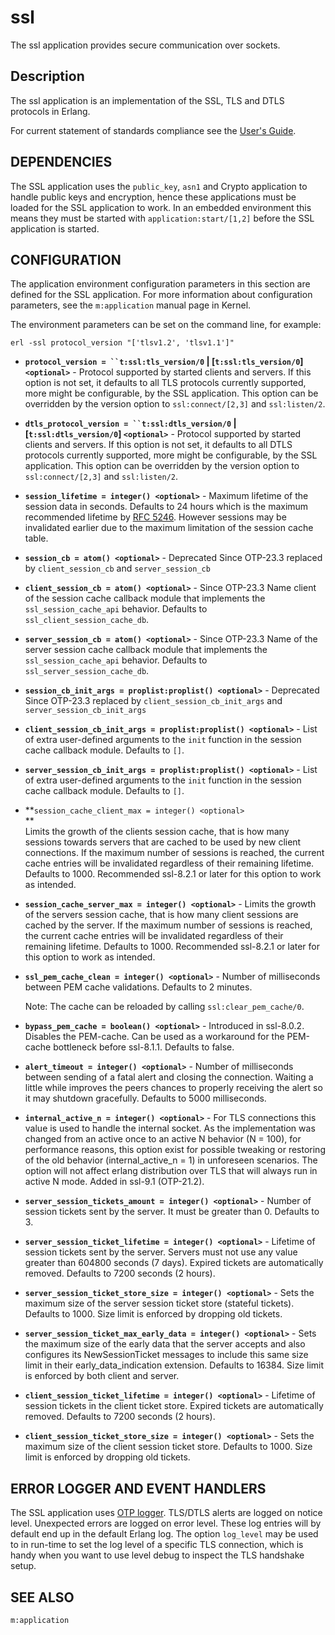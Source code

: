 <!--
%CopyrightBegin%

Copyright Ericsson AB 2023-2024. All Rights Reserved.

Licensed under the Apache License, Version 2.0 (the "License");
you may not use this file except in compliance with the License.
You may obtain a copy of the License at

    http://www.apache.org/licenses/LICENSE-2.0

Unless required by applicable law or agreed to in writing, software
distributed under the License is distributed on an "AS IS" BASIS,
WITHOUT WARRANTIES OR CONDITIONS OF ANY KIND, either express or implied.
See the License for the specific language governing permissions and
limitations under the License.

%CopyrightEnd%
-->
# ssl

The ssl application provides secure communication over sockets.

## Description

The ssl application is an implementation of the SSL, TLS and DTLS protocols in
Erlang.

For current statement of standards compliance see the
[User's Guide](standards_compliance.md).

## DEPENDENCIES

The SSL application uses the `public_key`, `asn1` and Crypto application to
handle public keys and encryption, hence these applications must be loaded for
the SSL application to work. In an embedded environment this means they must be
started with `application:start/[1,2]` before the SSL application is started.

## CONFIGURATION

The application environment configuration parameters in this section are defined
for the SSL application. For more information about configuration parameters,
see the `m:application` manual page in Kernel.

The environment parameters can be set on the command line, for example:

`erl -ssl protocol_version "['tlsv1.2', 'tlsv1.1']"`

- **`protocol_version = ``t:ssl:tls_version/0` | [`t:ssl:tls_version/0`]
  `<optional>`** - Protocol supported by started clients and servers. If this
  option is not set, it defaults to all TLS protocols currently supported, more
  might be configurable, by the SSL application. This option can be overridden
  by the version option to `ssl:connect/[2,3]` and `ssl:listen/2`.

- **`dtls_protocol_version = ``t:ssl:dtls_version/0` | [`t:ssl:dtls_version/0`]
  `<optional>`** - Protocol supported by started clients and servers. If this
  option is not set, it defaults to all DTLS protocols currently supported, more
  might be configurable, by the SSL application. This option can be overridden
  by the version option to `ssl:connect/[2,3]` and `ssl:listen/2`.

- **`session_lifetime = integer() <optional>`** - Maximum lifetime of the
  session data in seconds. Defaults to 24 hours which is the maximum recommended
  lifetime by [RFC 5246](http://www.ietf.org/rfc/5246rfc.txt). However sessions
  may be invalidated earlier due to the maximum limitation of the session cache
  table.

- **`session_cb = atom() <optional>`** - Deprecated Since OTP-23.3 replaced by
  `client_session_cb` and `server_session_cb`

- **`client_session_cb = atom() <optional>`** - Since OTP-23.3 Name client of
  the session cache callback module that implements the `ssl_session_cache_api`
  behavior. Defaults to `ssl_client_session_cache_db`.

- **`server_session_cb = atom() <optional>`** - Since OTP-23.3 Name of the
  server session cache callback module that implements the
  `ssl_session_cache_api` behavior. Defaults to `ssl_server_session_cache_db`.

- **`session_cb_init_args = proplist:proplist() <optional>`** - Deprecated Since
  OTP-23.3 replaced by `client_session_cb_init_args` and
  `server_session_cb_init_args`

- **`client_session_cb_init_args = proplist:proplist() <optional>`** - List of
  extra user-defined arguments to the `init` function in the session cache
  callback module. Defaults to `[]`.

- **`server_session_cb_init_args = proplist:proplist() <optional>`** - List of
  extra user-defined arguments to the `init` function in the session cache
  callback module. Defaults to `[]`.

- **`session_cache_client_max = integer() <optional>`  
  **  
  Limits the growth of the clients session cache, that is how many sessions
  towards servers that are cached to be used by new client connections. If the
  maximum number of sessions is reached, the current cache entries will be
  invalidated regardless of their remaining lifetime. Defaults to 1000.
  Recommended ssl-8.2.1 or later for this option to work as intended.

- **`session_cache_server_max = integer() <optional>`** - Limits the growth of
  the servers session cache, that is how many client sessions are cached by the
  server. If the maximum number of sessions is reached, the current cache
  entries will be invalidated regardless of their remaining lifetime. Defaults
  to 1000. Recommended ssl-8.2.1 or later for this option to work as intended.

- **`ssl_pem_cache_clean = integer() <optional>`** - Number of milliseconds
  between PEM cache validations. Defaults to 2 minutes.

  Note: The cache can be reloaded by calling `ssl:clear_pem_cache/0`.

- **`bypass_pem_cache = boolean() <optional>`** - Introduced in ssl-8.0.2.
  Disables the PEM-cache. Can be used as a workaround for the PEM-cache
  bottleneck before ssl-8.1.1. Defaults to false.

- **`alert_timeout = integer() <optional>`** - Number of milliseconds between
  sending of a fatal alert and closing the connection. Waiting a little while
  improves the peers chances to properly receiving the alert so it may shutdown
  gracefully. Defaults to 5000 milliseconds.

- **`internal_active_n = integer() <optional>`** - For TLS connections this
  value is used to handle the internal socket. As the implementation was changed
  from an active once to an active N behavior (N = 100), for performance
  reasons, this option exist for possible tweaking or restoring of the old
  behavior (internal_active_n = 1) in unforeseen scenarios. The option will not
  affect erlang distribution over TLS that will always run in active N mode.
  Added in ssl-9.1 (OTP-21.2).

- **`server_session_tickets_amount = integer() <optional>`** - Number of session
  tickets sent by the server. It must be greater than 0. Defaults to 3.

- **`server_session_ticket_lifetime = integer() <optional>`** - Lifetime of
  session tickets sent by the server. Servers must not use any value greater
  than 604800 seconds (7 days). Expired tickets are automatically removed.
  Defaults to 7200 seconds (2 hours).

- **`server_session_ticket_store_size = integer() <optional>`** - Sets the
  maximum size of the server session ticket store (stateful tickets). Defaults
  to 1000. Size limit is enforced by dropping old tickets.

- **`server_session_ticket_max_early_data = integer() <optional>`** - Sets the
  maximum size of the early data that the server accepts and also configures its
  NewSessionTicket messages to include this same size limit in their
  early_data_indication extension. Defaults to 16384. Size limit is enforced by
  both client and server.

- **`client_session_ticket_lifetime = integer() <optional>`** - Lifetime of
  session tickets in the client ticket store. Expired tickets are automatically
  removed. Defaults to 7200 seconds (2 hours).

- **`client_session_ticket_store_size = integer() <optional>`** - Sets the
  maximum size of the client session ticket store. Defaults to 1000. Size limit
  is enforced by dropping old tickets.

## ERROR LOGGER AND EVENT HANDLERS

The SSL application uses [OTP logger](`m:logger`). TLS/DTLS alerts are logged on
notice level. Unexpected errors are logged on error level. These log entries
will by default end up in the default Erlang log. The option `log_level` may be
used to in run-time to set the log level of a specific TLS connection, which is
handy when you want to use level debug to inspect the TLS handshake setup.

## SEE ALSO

`m:application`
